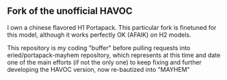 ## Fork of the unofficial HAVOC

I own a chinese flavored H1 Portapack. This particular fork is finetuned for this model, although it works perfectly OK (AFAIK) on H2 models.

This repository is my coding "buffer" before pulling requests into eried/portapack-mayhem repository, which represents at this time and date one of the main efforts (if not the only one) to keep fixing and further developing the HAVOC version, now re-bautized into "MAYHEM"
